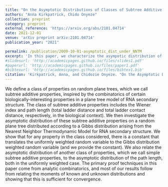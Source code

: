 ```yaml
---
title: "On the Asymptotic Distributions of Classes of Subtree Additive Properties of Plane Trees under the Nearest Neighbor Thermodynamic Model"
authors: "Anna Kirkpatrick, Chido Onyeze"
collection: preprint
category: preprint
external_reference: 'https://arxiv.org/abs/2101.04714'
date: 2021-12-01
venue: 'arXiv preprint arXiv:2101.04714'
publication_year: "2021"

permalink: /publication/2009-10-01-asymptotic_dist_under_NNTM
excerpt: 'In this paper, we characterize the asympotic distribution of various staticstics on plane trees drawn for the Nearest Neighbor Thermodynamic Model, a model describing the tsecondary structure of RNA sequences.'
#slidesurl: 'http://academicpages.github.io/files/slides1.pdf'
#paperurl: 'http://academicpages.github.io/files/paper1.pdf'
#bibtexurl: 'http://academicpages.github.io/files/bibtex1.bib'
citation: 'Kirkpatrick, Anna, and Chidozie Onyeze. "On the Asymptotic Distributions of Classes of Subtree Additive Properties of Plane Trees under the Nearest Neighbor Thermodynamic Model." arXiv preprint arXiv:2101.04714 (2021).'
---
```


We define a class of properties on random plane trees, which we call subtree additive properties, inspired by the combinatorics of certain biologically-interesting properties in a plane tree model of RNA secondary structure. The class of subtree additive properties includes the Wiener index and path length (total ladder distance and total ladder contact distance, respectively, in the biological context). We then investigate the asymptotic distribution of these subtree additive properties on a random plane tree distributed according to a Gibbs distribution arising from the Nearest Neighbor Thermodynamic Model for RNA secondary structure. We show that for any property in the class considered, there is a constant that translates the uniformly weighted random variable to the Gibbs distribution weighted random variable (and we provide the constant). We also relate the asymptotic distribution of another class of properties, which we call simple subtree additive properties, to the asymptotic distribution of the path length, both in the uniformly weighted case. The primary proof techniques in this paper come from analytic combinatorics, and most of our results follow from relating the moments of known and unknown distributions and showing that this is sufficient for convergence.
